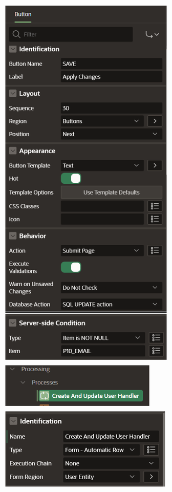 ![Alt text](../../../apex/book-m-config-8.png)
![Alt text](../../../apex/user-m-config-5.png)

![Alt text](../../../apex/user-m-config-8.png)

![Alt text](../../../apex/user-m-config-9.png)